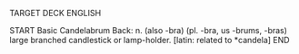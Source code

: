 TARGET DECK
ENGLISH

START
Basic
Candelabrum
Back: n. (also -bra) (pl. -bra, us -brums, -bras) large branched candlestick or lamp-holder. [latin: related to *candela]
END

